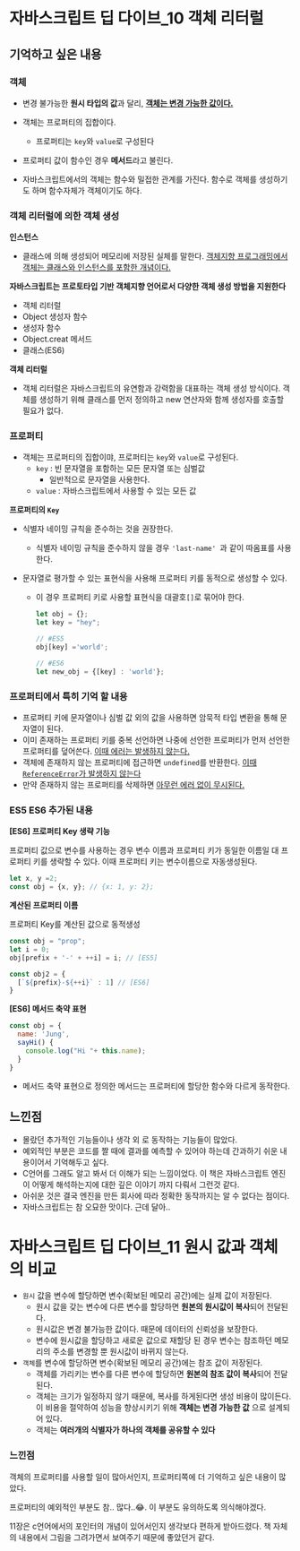 # 자바스크립트 딥 다이브_10 객체 리터럴

## 기억하고 싶은 내용

### 객체

- 변경 불가능한 **원시 타입의 값**과 달리, <u>**객체는 변경 가능한 값이다.**</u>

- 객체는 프로퍼티의 집합이다.
  - 프로퍼티는 `key`와 `value`로 구성된다
- 프로퍼티 값이 함수인 경우 **메서드**라고 불린다.
- 자바스크립트에서의 객체는 함수와 밀접한 관계를 가진다. 함수로 객체를 생성하기도 하며 함수자체가 객체이기도 하다.



### 객체 리터럴에 의한 객체 생성

**인스턴스**

- 클래스에 의해 생성되어 메모리에 저장된 실체를 말한다. <u>객체지향 프로그래밍에서 객체는 클래스와 인스턴스를 포함한 개념이다.</u>



**자바스크립트는 프로토타입 기반 객체지향 언어로서 다양한 객체 생성 방법을 지원한다**

- 객체 리터럴
- Object 생성자 함수
- 생성자 함수
- Object.creat 메서드
- 클래스(ES6)



**객체 리터럴**

- 객체 리터럴은 자바스크립트의 유연함과 강력함을 대표하는 객체 생성 방식이다. 객체를 생성하기 위해 클래스를 먼저 정의하고 new 연산자와 함께 생성자를 호출할 필요가 없다.



### 프로퍼티

- 객체는 프로퍼티의 집합이먀, 프로퍼티는 `key`와 `value`로 구성된다.
  - `key` : 빈 문자열을 포함하는 모든 문자열 또는 심벌값
    - 일반적으로 문자열을 사용한다.
  - `value` : 자바스크립트에서 사용할 수 있는 모든 값 



**프로퍼티의 `Key`**

- 식별자 네이밍 규칙을 준수하는 것을 권장한다.

  - 식별자 네이밍 규칙을 준수하지 않을 경우 `'last-name' `과 같이 따옴표를 사용한다. 

- 문자열로 평가할 수 있는 표현식을 사용해 프로퍼티 키를 동적으로 생성할 수 있다.

  - 이 경우 프로퍼티 키로 사용할 표현식을 대괄호`[]`로 묶어야 한다.

    ```javascript
    let obj = {};
    let key = "hey";
    
    // #ES5
    obj[key] ='world';
    
    // #ES6
    let new_obj = {[key] : 'world'};
    ```



### 프로퍼티에서 특히 기억 할 내용

- 프로퍼티 키에 문자열이나 심벌 값 외의 값을 사용하면 암묵적 타입 변환을 통해 문자열이 된다.
- 이미 존재하는 프로퍼티 키를 중복 선언하면 나중에 선언한 프로퍼티가 먼저 선언한 프로퍼티를 덮어쓴다. <u>이때 에러는 발생하지 않는다.</u>
- 객체에 존재하지 않는 프로퍼티에 접근하면 `undefined`를 반환한다. <u>이때 `ReferenceError`가 발생하지 않는다</u>
- 만약 존재하지 않는 프로퍼티를 삭제하면 <u>아무런 에러 없이 무시된다.</u>



### ES5 ES6 추가된 내용

**[ES6] 프로퍼티 Key 생략 기능**

프로퍼티 값으로 변수를 사용하는 경우 변수 이름과 프로퍼티 키가 동일한 이름일 대 프로퍼티 키를 생략할 수 있다. 이때 프로퍼티 키는 변수이름으로 자동생성된다.

```javascript
let x, y =2;
const obj = {x, y}; // {x: 1, y: 2};
```



**계산된 프로퍼티 이름**

프로퍼티 Key를 계산된 값으로 동적생성

```javascript
const obj = "prop";
let i = 0;
obj[prefix + '-' + ++i] = i; // [ES5]

const obj2 = {
  [`${prefix}-${++i}` : 1] // [ES6]
}
```



**[ES6] 메서드 축약 표현**

```javascript
const obj = {
  name: 'Jung',
  sayHi() {
    console.log("Hi "+ this.name);
  }
}
```

- 메서드 축약 표현으로 정의한 메서드는 프로퍼티에 할당한 함수와 다르게 동작한다.



## 느낀점

- 몰랐던 추가적인 기능들이나 생각 외 로 동작하는 기능들이 많았다.
- 예외적인 부분은 코드를 짤 때에 결과를 예측할 수 있어야 하는데 간과하기 쉬운 내용이어서 기억해두고 싶다.
- C언어를 그래도 알고 봐서 더 이해가 되는 느낌이었다. 이 책은 자바스크립트 엔진이 어떻게 해석하는지에 대한 깊은 이야기 까지 다뤄서 그런것 같다.
- 아쉬운 것은 결국 엔진을 만든 회사에 따라 정확한 동작까지는 알 수 없다는 점이다.
- 자바스크립트는 참 오묘한 맛이다. 근데 달아..





# 자바스크립트 딥 다이브_11 원시 값과 객체의 비교

- `원시` 값을 변수에 할당하면 변수(확보된 메모리 공간)에는 실제 값이 저장된다.
  - 원시 값을 갖는 변수에 다른 변수를 할당하면 **원본의 원시값이 복사**되어 전달된다.
  - 원시값은 변경 불가능한 값이다. 때문에 데이터의 신뢰성을 보장한다.
  - 변수에 원시값을 할당하고 새로운 값으로 재할당 된 경우 변수는 참조하던 메모리의 주소를 변경할 뿐 원시값이 바뀌지 않는다.
- `객체`를 변수에 할당하면 변수(확보된 메모리 공간)에는 참조 값이 저장된다.
  - 객체를 가리키는 변수를 다른 변수에 할당하면 **원본의 참조 값이 복사**되어 전달된다.
  - 객체는 크기가 일정하지 않기 때문에, 복사를 하게된다면 생성 비용이 많이든다. 이 비용을 절약하여 성능을 향상시키기 위해 **객체는 변경 가능한 값** 으로 설계되어 있다.
  - 객체는 **여러개의 식별자가 하나의 객체를 공유할 수 있다**



### 느낀점

객체의 프로퍼티를 사용할 일이 많아서인지, 프로퍼티쪽에 더 기억하고 싶은 내용이 많았다.

프로퍼티의 예외적인 부분도 참.. 많다..😂. 이 부분도 유의하도록 의식해야겠다.

11장은 c언어에서의 포인터의 개념이 있어서인지 생각보다 편하게 받아드렸다. 책 자체의 내용에서 그림을 그려가면서 보여주기 때문에 좋았던거 같다.
